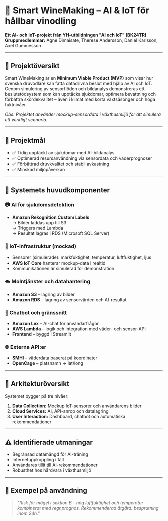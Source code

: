 # 🍇 Smart WineMaking – AI & IoT för hållbar vinodling

**Ett AI- och IoT-projekt från YH-utbildningen "AI och IoT" (BK24TR)**  
**Gruppmedlemmar:** Agne Dimaisate, Therese Andersson, Daniel Karlsson, Axel Gummesson  

---

## 🌱 Projektöversikt

Smart WineMaking är en **Minimum Viable Product (MVP)** som visar hur svenska druvodlare kan fatta datadrivna beslut med hjälp av AI och IoT. Genom simulering av sensorflöden och bildanalys demonstreras ett beslutstödsystem som kan upptäcka sjukdomar, optimera bevattning och förbättra skördekvalitet – även i klimat med korta växtsäsonger och höga fuktnivåer.

*Obs: Projektet använder mockup-sensordata i växthusmiljö för att simulera ett verkligt scenario.*

---

## 🎯 Projektmål

- ✅ Tidig upptäckt av sjukdomar med AI-bildanalys  
- ✅ Optimerad resursanvändning via sensordata och väderprognoser  
- ✅ Förbättrad druvkvalitet och stabil avkastning  
- ✅ Minskad miljöpåverkan  

---

## 🧠 Systemets huvudkomponenter

### 📷 AI för sjukdomsdetektion
- **Amazon Rekognition Custom Labels**  
  → Bilder laddas upp till S3  
  → Triggers med Lambda  
  → Resultat lagras i RDS (Microsoft SQL Server)

### 📡 IoT-infrastruktur (mockad)
- Sensorer (simulerade): markfuktighet, temperatur, luftfuktighet, ljus  
- **AWS IoT Core** hanterar mockup-data i realtid  
- Kommunikationen är simulerad för demonstration

### ☁️ Molntjänster och datahantering
- **Amazon S3** – lagring av bilder  
- **Amazon RDS** – lagring av sensorvärden och AI-resultat  

### 🤖 Chatbot och gränssnitt
- **Amazon Lex** – AI-chat för användarfrågor  
- **AWS Lambda** – logik och integration med väder- och sensor-API  
- **Frontend** – byggd i Streamlit

### 🌐 Externa API:er
- **SMHI** – väderdata baserat på koordinater  
- **OpenCage** – platsnamn → lat/long  

---

## 🧱 Arkitekturöversikt

Systemet bygger på tre nivåer:  
1. **Data Collection:** Mockup IoT-sensorer och användarens bilder  
2. **Cloud Services:** AI, API-anrop och datalagring  
3. **User Interaction:** Dashboard, chatbot och automatiska rekommendationer

---

## ⚠️ Identifierade utmaningar

- Begränsad datamängd för AI-träning  
- Internetuppkoppling i fält  
- Användares tillit till AI-rekommendationer  
- Robusthet hos hårdvara i växthusmiljö  

---

## 🧪 Exempel på användning

> _"Risk för mögel i sektion B – hög luftfuktighet och temperatur kombinerat med regnprognos. Rekommenderad åtgärd: besprutning inom 24h."_
